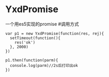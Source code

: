 # YxdPromise
一个用es5实现的promise
#调用方式
```
var p1 = new YxdPromise(function(res, rej){
  setTimeout(function(){
    res('ok')
  }, 2000)
})

p1.then(function(parm){
  console.log(parm)//2s后打印出ok
})
```
